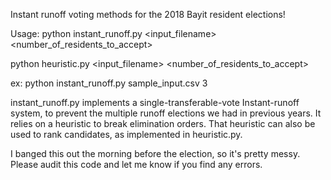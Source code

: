 Instant runoff voting methods for the 2018 Bayit resident elections!

Usage:
python instant_runoff.py <input_filename> <number_of_residents_to_accept>

python heuristic.py <input_filename> <number_of_residents_to_accept>

ex: python instant_runoff.py sample_input.csv 3

instant_runoff.py implements a single-transferable-vote Instant-runoff system, to prevent the multiple runoff elections we had in previous years. It relies on a heuristic to break elimination orders. That heuristic can also be used to rank candidates, as implemented in heuristic.py. 

I banged this out the morning before the election, so it's pretty messy. Please audit this code and let me know if you find any errors.
